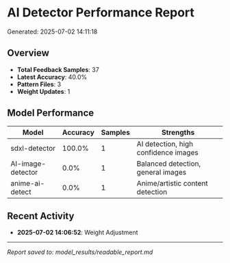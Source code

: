 # AI Detector Performance Report

Generated: 2025-07-02 14:11:18

## Overview

- **Total Feedback Samples**: 37
- **Latest Accuracy**: 40.0%
- **Pattern Files**: 3
- **Weight Updates**: 1

## Model Performance

| Model | Accuracy | Samples | Strengths |
|-------|----------|---------|----------|
| sdxl-detector | 100.0% | 1 | AI detection, high confidence images |
| AI-image-detector | 0.0% | 1 | Balanced detection, general images |
| anime-ai-detect | 0.0% | 1 | Anime/artistic content detection |

## Recent Activity

- **2025-07-02 14:06:52**: Weight Adjustment

---

*Report saved to: model_results/readable_report.md*
